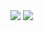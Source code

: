 <img src="https://img.shields.io/badge/-A8B9CC?style=flat-square&logo=C&logoColor=white"/>
<img src="https://img.shields.io/badge/-3776AB?style=flat-square&logo=Python&logoColor=white"/>
